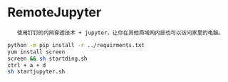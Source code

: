 # RemoteJupyter

       使用钉钉的内网穿透技术 + jupyter，让你在其他局域网内部也可以访问家里的电脑。

``` sh
python -m pip install -r ../requirments.txt
yum install screen 
screen && sh startding.sh
ctrl + a + d
sh startjupyter.sh
```